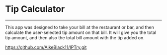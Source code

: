 # Tip Calculator
---------------------------

This app was designed to take your bill at the restaurant or bar, and then calculate the user-selected tip amount on that bill. It will give you the total tip amount, and then also the total bill amount with the tip added on.

https://github.com/AikeBlack11/IPTry.git
